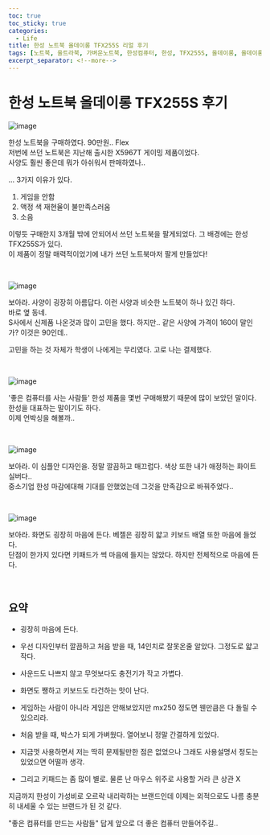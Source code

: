 ```yaml
---
toc: true
toc_sticky: true
categories:
  - Life
title: 한성 노트북 올데이롱 TFX255S 리얼 후기
tags: [노트북, 울트라북, 가벼운노트북, 한성컴퓨터, 한성, TFX255S, 올데이롱, 올데이롱TFX255S]
excerpt_separator: <!--more-->
---
```


# 한성 노트북 올데이롱 TFX255S 후기
<!--more-->

![image](https://user-images.githubusercontent.com/57826388/73766056-d1584900-47b8-11ea-93ed-da96ba108a3b.png)

한성 노트북을 구매하였다. 90만원.. Flex  
저번에 쓰던 노트북은 지난해 출시한 X5967T 게이밍 제품이었다.  
사양도 훨씬 좋은데 뭐가 아쉬워서 판매하였나.. 

... 3가지 이유가 있다.

1. 게임을 안함
2. 액정 색 재현율이 불만족스러움
3. 소음

이렇듯 구매한지 3개월 밖에 안되어서 쓰던 노트북을 팔게되었다. 그 배경에는 한성 TFX255S가 있다.  
이 제품이 정말 매력적이었기에 내가 쓰던 노트북마저 팔게 만들었다!

<br/>

![image](https://user-images.githubusercontent.com/57826388/73767240-88a18f80-47ba-11ea-85d7-d8977666ecf4.png)

보아라. 사양이 굉장히 아름답다. 이런 사양과 비슷한 노트북이 하나 있긴 하다.  
바로 옆 동네.  
S사에서 신제품 나온것과 많이 고민을 했다. 하지만.. 같은 사양에 가격이 160이 말인가? 이것은 90인데..

고민을 하는 것 자체가 학생이 나에게는 무리였다. 고로 나는 결제했다.

<br/>

![image](https://user-images.githubusercontent.com/57826388/73767011-36606e80-47ba-11ea-8cfe-19008e8177b9.png)

'좋은 컴퓨터를 사는 사람들' 한성 제품을 몇번 구매해봤기 때문에 많이 보았던 말이다.  한성을 대표하는 말이기도 하다.  
이제 언박싱을 해볼까..  

<br/>

![image](https://user-images.githubusercontent.com/57826388/73766702-c520bb80-47b9-11ea-8aba-ac6537a1bdf3.png)

보아라. 이 심플안 디자인을. 정말 깔끔하고 매끄럽다. 색상 또한 내가 애정하는 화이트 실버다..  
중소기업 한성 마감에대해 기대를 안했었는데 그것을 만족감으로 바꿔주었다..

<br/>

![image](https://user-images.githubusercontent.com/57826388/73766884-09ac5700-47ba-11ea-985d-ee134b9aa14e.png)

보아라. 화면도 굉장히 마음에 든다. 베젤은 굉장히 얇고 키보드 배열 또한 마음에 들었다.  
단점이 한가지 있다면 키패드가 썩 마음에 들지는 않았다. 하지만 전체적으로 마음에 든다.

<br/>


## 요약

- 굉장히 마음에 든다. 

- 우선 디자인부터 깔끔하고 처음 받을 때, 14인치로 잘못온줄 알았다. 그정도로 얇고 작다.

- 사운드도 나쁘지 않고 무엇보다도 충전기가 작고 가볍다. 

- 화면도 쨍하고 키보드도 타건하는 맛이 난다. 

- 게임하는 사람이 아니라 게임은 안해보았지만 mx250 정도면 웬만큼은 다 돌릴 수 있으리라.

- 처음 받을 때, 박스가 되게 가벼웠다. 열어보니 정말 간결하게 있었다. 
- 지금껏 사용하면서 저는 딱히 문제될만한 점은 없었으나 그래도 사용설명서 정도는 있었으면 어떨까 생각.

- 그리고 키패드는 좀 많이 별로. 물론 난 마우스 위주로 사용할 거라 큰 상관 X 

지금까지 한성이 가성비로 오르락 내리락하는 브랜드인데 이제는 외적으로도 나름 충분히 내세울 수 있는 브랜드가 된 것 같다.  

"좋은 컴퓨터를 만드는 사람들" 답게 앞으로 더 좋은 컴퓨터 만들어주길..

